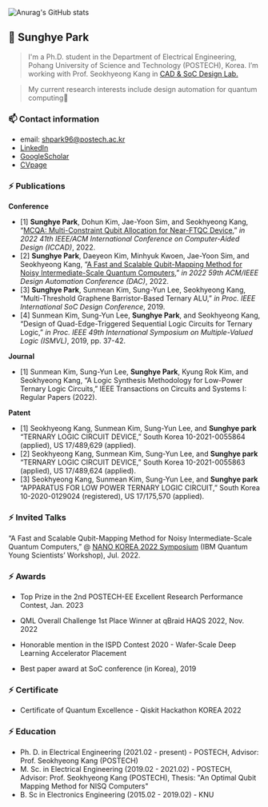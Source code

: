 ![Anurag's GitHub stats](https://github-readme-stats.vercel.app/api?username=sunghyepark&show_icons=true&theme=radical)

## 👋 Sunghye Park

> I'm a Ph.D. student in the Department of Electrical Engineering, Pohang University of Science and Technology (POSTECH), Korea. I’m working with Prof. Seokhyeong Kang in [CAD & SoC Design Lab.](http://csdl.postech.ac.kr/)
> 

> My current research interests include design automation for quantum computing🙂
>


### 📫 Contact information

- email: shpark96@postech.ac.kr
- [LinkedIn](https://www.linkedin.com/in/sunghye-park-23486023a/) 
- [GoogleScholar](https://scholar.google.com/citations?hl=en&user=wpK6M2UAAAAJ)
- [CVpage](https://shpark96.notion.site/shpark96/Sunghye-Park-601e8fa7180f4151aaae4a5b75111348) 



### ⚡ Publications

**Conference**
  - [1] **Sunghye Park**, Dohun Kim, Jae-Yoon Sim, and Seokhyeong Kang, “[MCQA: Multi-Constraint Qubit Allocation for Near-FTQC Device](https://dl.acm.org/doi/abs/10.1145/3508352.3549462),” *in 2022 41th IEEE/ACM International Conference on Computer-Aided Design (ICCAD)*, 2022.
  - [2] **Sunghye Park**, Daeyeon Kim, Minhyuk Kwoen, Jae-Yoon Sim, and Seokhyeong Kang, “[A Fast and Scalable Qubit-Mapping Method for Noisy Intermediate-Scale Quantum Computers](https://dl.acm.org/doi/abs/10.1145/3489517.3530402),” *in 2022 59th ACM/IEEE Design Automation Conference (DAC)*, 2022.
 - [3] **Sunghye Park**, Sunmean Kim, Sung-Yun Lee, Seokhyeong Kang, “Multi-Threshold Graphene Barristor-Based Ternary ALU,” *in Proc. IEEE International SoC Design Conference*, 2019.
 - [4] Sunmean Kim, Sung-Yun Lee, **Sunghye Park**, and Seokhyeong Kang, “Design of Quad-Edge-Triggered Sequential Logic Circuits for Ternary Logic,” *in Proc. IEEE 49th International Symposium on Multiple-Valued Logic (ISMVL)*, 2019, pp. 37-42.
 

**Journal**
 - [1] Sunmean Kim, Sung-Yun Lee, **Sunghye Park**, Kyung Rok Kim, and Seokhyeong Kang, “A Logic Synthesis Methodology for Low-Power Ternary Logic Circuits,” IEEE Transactions on Circuits and Systems I: Regular Papers (2022).


**Patent**
 - [1] Seokhyeong Kang, Sunmean Kim, Sung-Yun Lee, and **Sunghye park** “TERNARY LOGIC CIRCUIT DEVICE,” South Korea 10-2021-0055864 (applied), US 17/489,629 (applied).
 - [2] Seokhyeong Kang, Sunmean Kim, Sung-Yun Lee, and **Sunghye park** “TERNARY LOGIC CIRCUIT DEVICE,” South Korea 10-2021-0055863 (applied), US 17/489,624 (applied).
 - [3] Seokhyeong Kang, Sunmean Kim, Sung-Yun Lee, and **Sunghye park** “APPARATUS FOR LOW POWER TERNARY LOGIC CIRCUIT,” South Korea 10-2020-0129024 (registered), US 17/175,570 (applied).


### ⚡ Invited Talks

“A Fast and Scalable Qubit-Mapping Method for Noisy Intermediate-Scale Quantum Computers,” @ [NANO KOREA 2022 Symposium](https://ace.postech.ac.kr/event/nano-korea-2022) (IBM Quantum Young Scientists’ Workshop), Jul. 2022.

### ⚡ Awards
- Top Prize in the 2nd POSTECH-EE Excellent Research Performance Contest, Jan. 2023

- QML Overall Challenge 1st Place Winner at qBraid HAQS 2022, Nov. 2022

- Honorable mention in the ISPD Contest 2020 - Wafer-Scale Deep Learning Accelerator Placement

- Best paper award at SoC conference (in Korea), 2019

### ⚡ Certificate
- Certificate of Quantum Excellence - Qiskit Hackathon KOREA 2022

### ⚡ Education
- Ph. D. in Electrical Engineering (2021.02 - present) - POSTECH, Advisor: Prof. Seokhyeong Kang (POSTECH)
- M. Sc. in Electrical Engineering (2019.02 - 2021.02) - POSTECH, Advisor: Prof. Seokhyeong Kang (POSTECH), Thesis: "An Optimal Qubit Mapping Method for NISQ Computers"
- B. Sc in Electronics Engineering (2015.02 - 2019.02) - KNU







<!--
**sunghyepark/SunghyePark** is a ✨ _special_ ✨ repository because its `README.md` (this file) appears on your GitHub profile.

Here are some ideas to get you started:

- 🔭 I’m currently working on ...
- 🌱 I’m currently learning ...
- 👯 I’m looking to collaborate on ...
- 🤔 I’m looking for help with ...
- 💬 Ask me about ...
- 📫 How to reach me: ...
- 😄 Pronouns: ...
- ⚡ Fun fact: ...
-->
